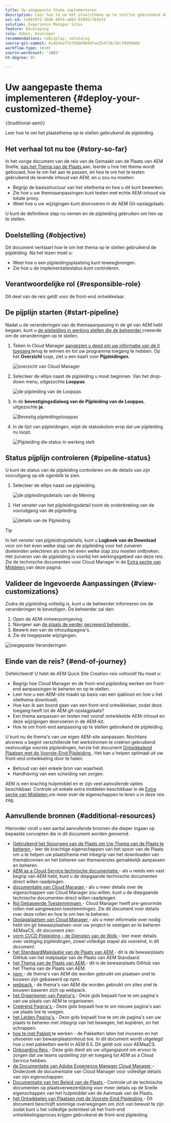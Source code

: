 ```yaml
---
title: Uw aangepaste thema implementeren
description: Leer hoe te om het plaatsthema op te stellen gebruikend de pijpleiding.
exl-id: fe065972-39db-4074-a802-85895c701efd
solution: Experience Manager Sites
feature: Developing
role: Admin, Developer
recommendations: noDisplay, noCatalog
source-git-commit: 8c4b34a77ef85869048fae254728c58cf0d99b66
workflow-type: tm+mt
source-wordcount: '1002'
ht-degree: 0%

---
```



# Uw aangepaste thema implementeren {#deploy-your-customized-theme}

{{traditional-aem}}

Leer hoe te om het plaatsthema op te stellen gebruikend de pijpleiding.

## Het verhaal tot nu toe {#story-so-far}

In het vorige document van de reis van de Gemaakt van de Plaats van AEM Snelle, [ pas het Thema van de Plaats ](customize-theme.md) aan, leerde u hoe het thema wordt gebouwd, hoe te om het aan te passen, en hoe te om het te testen gebruikend de levende inhoud van AEM, en u zou nu moeten:

* Begrijp de basisstructuur van het sitethema en hoe u dit kunt bewerken.
* Zie hoe u uw themaaanpassingen kunt testen met echte AEM-inhoud via lokale proxy.
* Weet hoe u uw wijzigingen kunt doorvoeren in de AEM Git-opslagplaats.

U kunt de definitieve stap nu nemen en de pijpleiding gebruiken om hen op te stellen.

## Doelstelling {#objective}

Dit document verklaart hoe te om het thema op te stellen gebruikend de pijpleiding. Na het lezen moet u:

* Weet hoe u een pijpleidingsplaatsing kunt teweegbrengen.
* Zie hoe u de implementatiestatus kunt controleren.

## Verantwoordelijke rol {#responsible-role}

Dit deel van de reis geldt voor de front-end ontwikkelaar.

## De pijplijn starten {#start-pipeline}

Nadat u de veranderingen van de themaaanpassing in de git van AEM hebt begaan, kunt u [ de pijpleiding in werking stellen die de beheerder ](pipeline-setup.md) creeerde om de veranderingen op te stellen.

1. Teken in Cloud Manager [ aangezien u deed om uw informatie van de it toegang ](retrieve-access.md) terug te winnen en tot uw programma toegang te hebben. Op het **Overzicht** lusje, ziet u een kaart voor **Pijpleidingen**.

   ![ overzicht van Cloud Manager ](assets/cloud-manager-overview.png)

1. Selecteer de ellips naast de pijpleiding u moet beginnen. Van het drop-down menu, uitgezochte **Looppas**.

   ![ de pijpleiding van de Looppas ](assets/run-pipeline.png)

1. In de **bevestigingsdialoog van de Pijpleiding van de Looppas**, uitgezochte **ja**.

   ![ Bevestig pijpleidingslooppas ](assets/pipeline-confirm.png)

1. In de lijst van pijpleidingen, wijst de statuskolom erop dat uw pijpleiding nu loopt.

   ![ Pijpleiding die status ](assets/pipeline-running.png) in werking stelt

## Status pijplijn controleren {#pipeline-status}

U kunt de status van de pijpleiding controleren om de details van zijn vooruitgang op elk ogenblik te zien.

1. Selecteer de ellips naast uw pijpleiding.

   ![ de pijpleidingsdetails van de Mening ](assets/view-pipeline-details.png)

1. Het venster van het pijpleidingsdetail toont de onderbreking van de vooruitgang van de pijpleiding.

   ![ details van de Pijpleiding ](assets/pipeline-details.png)

>[!TIP]
>
>In het venster van pijpleidingsdetails, kunt u **Logboek van de Download** voor om het even welke stap van de pijpleiding voor het zuiveren doeleinden selecteren als om het even welke stap zou moeten ontbreken. Het zuiveren van de pijpleiding is voorbij het werkingsgebied van deze reis. Zie de technische documenten voor Cloud Manager in de [ Extra sectie van Middelen ](#additional-resources) van deze pagina.

## Valideer de Ingevoerde Aanpassingen {#view-customizations}

Zodra de pijpleiding volledig is, kunt u de beheerder informeren om de veranderingen te bevestigen. De beheerder zal dan:

1. Open de AEM-ontwerpomgeving.
1. Navigeer aan [ de plaats de eerder gecreeerd beheerder ](create-site.md).
1. Bewerk een van de inhoudspagina&#39;s.
1. Zie de toegepaste wijzigingen.

![ toegepaste Veranderingen ](assets/changes-applied.png)

## Einde van de reis? {#end-of-journey}

Gefeliciteerd! U hebt de AEM Quick Site Creation-reis voltooid! Nu moet u:

* Begrijp hoe Cloud Manager en de front-end pijpleiding werken om front-end aanpassingen te beheren en op te stellen.
* Leer hoe u een AEM-site maakt op basis van een sjabloon en hoe u het sitethema downloadt.
* Hoe kan ik aan boord gaan van een front-end ontwikkelaar, zodat deze toegang heeft tot de AEM git-opslagplaats?
* Een thema aanpassen en testen met vooraf ontwikkelde AEM-inhoud en deze wijzigingen doorvoeren in de AEM-kit.
* Hoe te om front-end aanpassing op te stellen gebruikend de pijpleiding.

U kunt nu de thema&#39;s van uw eigen AEM-site aanpassen. Nochtans alvorens u begint verschillende het werkstromen te creëren gebruikend veelvoudige voorste pijpleidingen, herzie het document [ Ontwikkelend Plaatsen met de Voorste-Eind Pijpleiding ](/help/implementing/developing/introduction/developing-with-front-end-pipelines.md). Het kan u helpen optimaal uit uw front-end ontwikkeling door te halen:

* Behoud van één enkele bron van waarheid.
* Handhaving van een scheiding van zorgen.

AEM is een krachtig hulpmiddel en er zijn veel aanvullende opties beschikbaar. Controle uit enkele extra middelen beschikbaar in de [ Extra sectie van Middelen ](#additional-resources) om meer over de eigenschappen te leren u in deze reis zag.

## Aanvullende bronnen {#additional-resources}

Hieronder vindt u een aantal aanvullende bronnen die dieper ingaan op bepaalde concepten die in dit document worden genoemd.

* [ Gebruikend het Spoorweg van de Plaats om Uw Thema van de Plaats te beheren ](/help/sites-cloud/administering/site-creation/site-rail.md) - leer de krachtige eigenschappen van het spoor van de Plaats om u te helpen uw plaatsthema met inbegrip van het downloaden van themabronnen en het beheren van themaversies gemakkelijk aanpassen en beheren.
* [ AEM as a Cloud Service technische documentatie ](https://experienceleague.adobe.com/docs/experience-manager-cloud-service.html) - als u reeds een vast begrip van AEM hebt, kunt u de diepgaande technische documenten direct willen raadplegen.
* [ documentatie van Cloud Manager ](https://experienceleague.adobe.com/docs/experience-manager-cloud-service/onboarding/onboarding-concepts/cloud-manager-introduction.html) - als u meer details over de eigenschappen van Cloud Manager zou willen, kunt u de diepgaande technische documenten direct willen raadplegen.
* [ Rol Gebaseerde Toestemmingen ](https://experienceleague.adobe.com/docs/experience-manager-cloud-manager/using/requirements/role-based-permissions.html) - Cloud Manager heeft pre-gevormde rollen met aangewezen toestemmingen. Zie dit document voor details over deze rollen en hoe te om hen te beheren.
* [ Opslagplaatsen van Cloud Manager ](/help/implementing/cloud-manager/managing-code/managing-repositories.md) - als u meer informatie over nodig hebt om git bewaarplaatsen voor uw project te vestigen en te beheren AEMaaCS, dit document zien.
* [ vorm CI/CD Pijpleiding - de Diensten van de Wolk ](/help/implementing/cloud-manager/configuring-pipelines/introduction-ci-cd-pipelines.md) - leer meer details over vestiging pijpleidingen, zowel volledige stapel als vooreind, in dit document.
* [ het StandaardMalplaatje van de Plaats van AEM ](https://github.com/adobe/aem-site-template-standard) - dit is de bewaarplaats GitHub van het malplaatje van de Plaats van AEM Standaard.
* [ het Thema van de Plaats van AEM ](https://github.com/adobe/aem-site-template-standard-theme-e2e) - dit is de bewaarplaats GitHub van het Thema van de Plaats van AEM.
* [ npm ](https://www.npmjs.com) - de thema&#39;s van AEM die worden gebruikt om plaatsen snel te bouwen zijn gebaseerd op npm.
* [ webpack ](https://webpack.js.org) - de thema&#39;s van AEM die worden gebruikt om sites snel te bouwen baseren zich op webpack.
* [ het Organiseren van Pagina&#39;s ](/help/sites-cloud/authoring/sites-console/organizing-pages.md) - Deze gids bepaalt hoe te om pagina&#39;s van uw plaats van AEM te organiseren.
* [ Creërend Pagina&#39;s ](/help/sites-cloud/authoring/sites-console/creating-pages.md) - Deze gids bepaalt hoe te om nieuwe pagina&#39;s aan uw plaats toe te voegen.
* [ het Leiden Pagina&#39;s ](/help/sites-cloud/authoring/sites-console/managing-pages.md) - Deze gids bepaalt hoe te om de pagina&#39;s van uw plaats te beheren met inbegrip van het bewegen, het kopiëren, en het schrappen.
* [ hoe te met Pakket ](/help/implementing/developing/tools/package-manager.md) te werken - de Pakketten laten het invoeren en het uitvoeren van bewaarplaatsinhoud toe. In dit document wordt uitgelegd hoe u met pakketten werkt in AEM 6.5. Dit geldt ook voor AEMaaCS.
* [ Onboarding Reis ](/help/journey-onboarding/overview.md) - Deze gids dient als uw uitgangspunt om ervoor te zorgen dat uw teams opstelling zijn en toegang tot AEM as a Cloud Service hebben.
* [ de Documentatie van Adobe Experience Manager Cloud Manager ](https://experienceleague.adobe.com/docs/experience-manager-cloud-manager/using/introduction-to-cloud-manager.html) - Onderzoek de documentatie van Cloud Manager voor volledige details van zijn eigenschappen.
* [ Documentatie van het Beleid van de Plaats ](/help/sites-cloud/administering/site-creation/create-site.md) - Controle uit de technische documenten op plaatsverwezenlijking voor meer details op de Snelle eigenschappen van het hulpmiddel van de Aanmaak van de Plaats.
* [ het Ontwikkelen van Plaatsen met de Voorste-Eind Pijpleiding ](/help/implementing/developing/introduction/developing-with-front-end-pipelines.md) - Dit document beschrijft sommige overwegingen om zich van bewust te zijn zodat kunt u het volledige potentieel uit het front-end ontwikkelingsproces krijgen gebruikend de front-end pijpleiding.
